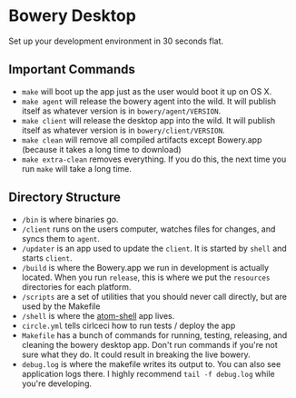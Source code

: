# Bowery Desktop
Set up your development environment in 30 seconds flat.

## Important Commands
- `make` will boot up the app just as the user would boot it up on OS X.
- `make agent` will release the bowery agent into the wild. It will publish itself as whatever version is in `bowery/agent/VERSION`.
- `make client` will release the desktop app into the wild. It will publish itself as whatever version is in `bowery/client/VERSION`.
- `make clean` will remove all compiled artifacts except Bowery.app (because it takes a long time to download)
- `make extra-clean` removes everything. If you do this, the next time you run `make` will take a long time.

## Directory Structure
- `/bin` is where binaries go.
- `/client` runs on the users computer, watches files for changes, and syncs them to `agent`.
- `/updater` is an app used to update the `client`. It is started by `shell` and starts `client`.
- `/build` is where the Bowery.app we run in development is actually located. When you  run `release`, this is where we put the `resources` directories for each platform.
- `/scripts` are a set of utilities that you should never call directly, but are used by the Makefile
- `/shell` is where the [atom-shell](github.com/atom/atom-shell) app lives.
- `circle.yml` tells cirlceci how to run tests / deploy the app
- `Makefile` has a bunch of commands for running, testing, releasing, and cleaning the bowery desktop app. Don't run commands if you're not sure what they do. It could result in breaking the live bowery.
- `debug.log` is where the makefile writes its output to. You can also see application logs there. I highly recommend `tail -f debug.log` while you're developing.
